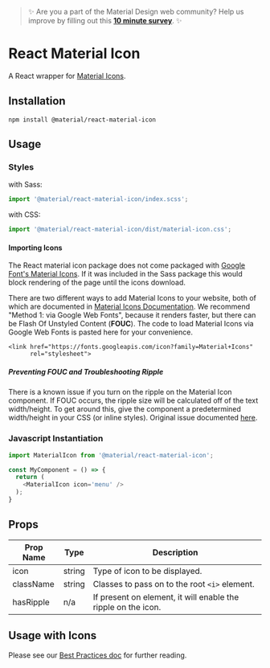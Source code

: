 > ✨ Are you a part of the Material Design web community? Help us improve by filling out this <a href='https://bit.ly/materialwebsurvey'>**10 minute survey**</a>. ✨

# React Material Icon

A React wrapper for [Material Icons](http://material.io/tools/icons).

## Installation

```
npm install @material/react-material-icon
```

## Usage

### Styles

with Sass:
```js
import '@material/react-material-icon/index.scss';
```

with CSS:
```js
import '@material/react-material-icon/dist/material-icon.css';
```

#### Importing Icons

The React material icon package does not come packaged with [Google Font's Material Icons](https://google.github.io/material-design-icons/). If it was included in the Sass package this would block rendering of the page until the icons download.

There are two different ways to add Material Icons to your website, both of which are documented in [Material Icons Documentation](https://google.github.io/material-design-icons/#icon-font-for-the-web). We recommend "Method 1: via Google Web Fonts", because it renders faster, but there can be Flash Of Unstyled Content (**FOUC**). The code to load Material Icons via Google Web Fonts is pasted here for your convenience.
```
<link href="https://fonts.googleapis.com/icon?family=Material+Icons"
      rel="stylesheet">
```

##### Preventing FOUC and Troubleshooting Ripple

There is a known issue if you turn on the ripple on the Material Icon component. If FOUC occurs, the ripple size will be calculated off of the text width/height. To get around this, give the component a predetermined width/height in your CSS (or inline styles). Original issue documented [here](https://github.com/material-components/material-components-web/issues/2702).

### Javascript Instantiation

```js
import MaterialIcon from '@material/react-material-icon';

const MyComponent = () => {
  return (
    <MaterialIcon icon='menu' />
  );
}
```

## Props

Prop Name | Type | Description
--- | --- | ---
icon | string | Type of icon to be displayed.
className | string | Classes to pass on to the root `<i>` element.
hasRipple | n/a | If present on element, it will enable the ripple on the icon.

## Usage with Icons

Please see our [Best Practices doc](../../docs/best-practices.md#importing-font-icons) for further reading.
